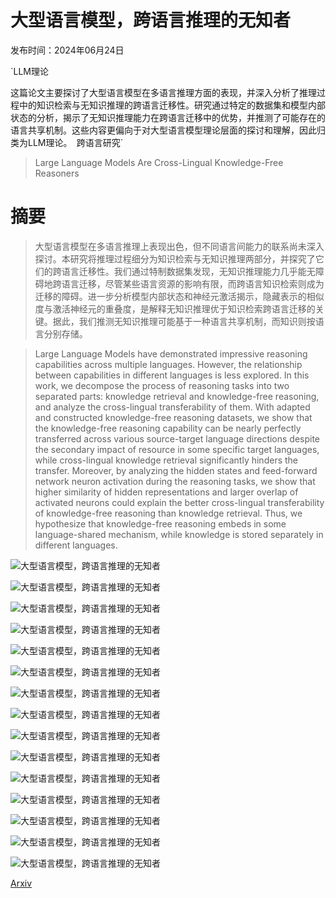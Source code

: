 # 大型语言模型，跨语言推理的无知者

发布时间：2024年06月24日

`LLM理论

这篇论文主要探讨了大型语言模型在多语言推理方面的表现，并深入分析了推理过程中的知识检索与无知识推理的跨语言迁移性。研究通过特定的数据集和模型内部状态的分析，揭示了无知识推理能力在跨语言迁移中的优势，并推测了可能存在的语言共享机制。这些内容更偏向于对大型语言模型理论层面的探讨和理解，因此归类为LLM理论。` `跨语言研究`

> Large Language Models Are Cross-Lingual Knowledge-Free Reasoners

# 摘要

> 大型语言模型在多语言推理上表现出色，但不同语言间能力的联系尚未深入探讨。本研究将推理过程细分为知识检索与无知识推理两部分，并探究了它们的跨语言迁移性。我们通过特制数据集发现，无知识推理能力几乎能无障碍地跨语言迁移，尽管某些语言资源的影响有限，而跨语言知识检索则成为迁移的障碍。进一步分析模型内部状态和神经元激活揭示，隐藏表示的相似度与激活神经元的重叠度，是解释无知识推理优于知识检索跨语言迁移的关键。据此，我们推测无知识推理可能基于一种语言共享机制，而知识则按语言分别存储。

> Large Language Models have demonstrated impressive reasoning capabilities across multiple languages. However, the relationship between capabilities in different languages is less explored. In this work, we decompose the process of reasoning tasks into two separated parts: knowledge retrieval and knowledge-free reasoning, and analyze the cross-lingual transferability of them. With adapted and constructed knowledge-free reasoning datasets, we show that the knowledge-free reasoning capability can be nearly perfectly transferred across various source-target language directions despite the secondary impact of resource in some specific target languages, while cross-lingual knowledge retrieval significantly hinders the transfer. Moreover, by analyzing the hidden states and feed-forward network neuron activation during the reasoning tasks, we show that higher similarity of hidden representations and larger overlap of activated neurons could explain the better cross-lingual transferability of knowledge-free reasoning than knowledge retrieval. Thus, we hypothesize that knowledge-free reasoning embeds in some language-shared mechanism, while knowledge is stored separately in different languages.

![大型语言模型，跨语言推理的无知者](../../../paper_images/2406.16655/x1.png)

![大型语言模型，跨语言推理的无知者](../../../paper_images/2406.16655/x2.png)

![大型语言模型，跨语言推理的无知者](../../../paper_images/2406.16655/x3.png)

![大型语言模型，跨语言推理的无知者](../../../paper_images/2406.16655/x4.png)

![大型语言模型，跨语言推理的无知者](../../../paper_images/2406.16655/x5.png)

![大型语言模型，跨语言推理的无知者](../../../paper_images/2406.16655/x6.png)

![大型语言模型，跨语言推理的无知者](../../../paper_images/2406.16655/x7.png)

![大型语言模型，跨语言推理的无知者](../../../paper_images/2406.16655/x8.png)

![大型语言模型，跨语言推理的无知者](../../../paper_images/2406.16655/x9.png)

![大型语言模型，跨语言推理的无知者](../../../paper_images/2406.16655/x10.png)

![大型语言模型，跨语言推理的无知者](../../../paper_images/2406.16655/x11.png)

![大型语言模型，跨语言推理的无知者](../../../paper_images/2406.16655/x12.png)

![大型语言模型，跨语言推理的无知者](../../../paper_images/2406.16655/x13.png)

![大型语言模型，跨语言推理的无知者](../../../paper_images/2406.16655/x14.png)

![大型语言模型，跨语言推理的无知者](../../../paper_images/2406.16655/x15.png)

[Arxiv](https://arxiv.org/abs/2406.16655)